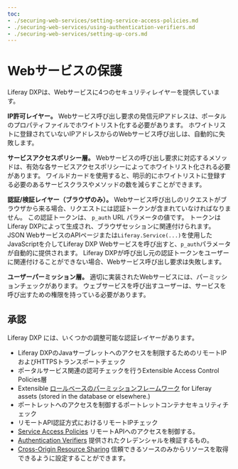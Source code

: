 ```yaml
---
toc:
- ./securing-web-services/setting-service-access-policies.md
- ./securing-web-services/using-authentication-verifiers.md
- ./securing-web-services/setting-up-cors.md
---
```

# Webサービスの保護

Liferay DXPは、Webサービスに4つのセキュリティレイヤーを提供しています。

**IP許可レイヤー。** Webサービス呼び出し要求の発信元IPアドレスは、ポータルのプロパティファイルでホワイトリスト化する必要があります。 ホワイトリストに登録されていないIPアドレスからのWebサービス呼び出しは、自動的に失敗します。

**サービスアクセスポリシー層。** Webサービスの呼び出し要求に対応するメソッドは、有効な各サービスアクセスポリシーによってホワイトリスト化される必要があります。 ワイルドカードを使用すると、明示的にホワイトリストに登録する必要のあるサービスクラスやメソッドの数を減らすことができます。

**認証/検証レイヤー（ブラウザのみ）。** Webサービス呼び出しのリクエストがブラウザから来る場合、リクエストには認証トークンが含まれていなければなりません。 この認証トークンは、 `p_auth` URL パラメータの値です。 トークンはLiferay DXPによって生成され、ブラウザセッションに関連付けられます。 JSON WebサービスのAPIページまたは`Liferay.Service(...)`を使用したJavaScriptを介してLiferay DXP Webサービスを呼び出すと、`p_auth`パラメータが自動的に提供されます。 Liferay DXPが呼び出し元の認証トークンをユーザーに関連付けることができない場合、Webサービス呼び出し要求は失敗します。

**ユーザーパーミッション層。** 適切に実装されたWebサービスには、パーミッションチェックがあります。 ウェブサービスを呼び出すユーザーは、サービスを呼び出すための権限を持っている必要があります。

## 承認

Liferay DXP には、いくつかの調整可能な認証レイヤーがあります。

* Liferay DXPのJavaサーブレットへのアクセスを制限するためのリモートIPおよびHTTPSトランスポートチェック
* ポータルサービス関連の認可チェックを行うExtensible Access Control Policies層
* Extensible [ロールベースのパーミッションフレームワーク](../../users-and-permissions/roles-and-permissions/understanding-roles-and-permissions.md) for Liferay assets (stored in the database or elsewhere.)
* ポートレットへのアクセスを制御するポートレットコンテナセキュリティチェック
* リモートAPI認証方式におけるリモートIPチェック
* [Service Access Policies](./securing-web-services/setting-service-access-policies.md) リモートAPIへのアクセスを制御する。
* [Authentication Verifiers](./securing-web-services/using-authentication-verifiers.md) 提供されたクレデンシャルを検証するもの。
* [Cross-Origin Resource Sharing](./securing-web-services/setting-up-cors.md) 信頼できるソースのみからリソースを取得できるように設定することができます。
